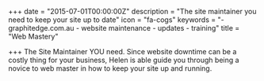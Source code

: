 +++
date = "2015-07-01T00:00:00Z"
description = "The site maintainer you need to keep your site up to date"
icon = "fa-cogs"
keywords = "- graphitedge.com.au - website maintenance - updates - training"
title = "Web Mastery"

+++
The Site Maintainer YOU need.
Since website downtime can be a costly thing for your business, Helen is able guide you through being a novice to web master in how to keep your site up and running.

<!--more-->


